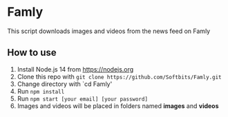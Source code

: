 # Famly
This script downloads images and videos from the news feed on Famly
## How to use
1. Install Node.js 14 from https://nodejs.org
2. Clone this repo with `git clone https://github.com/Softbits/Famly.git`
3. Change directory with `cd Famly'
4. Run `npm install`
5. Run `npm start [your email] [your password]`
6. Images and videos will be placed in folders named **images** and **videos**
